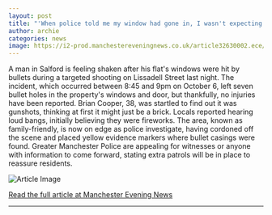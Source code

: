```yaml
---
layout: post
title: "'When police told me my window had gone in, I wasn't expecting what they showed me'"
author: archie
categories: news
image: https://i2-prod.manchestereveningnews.co.uk/article32630002.ece/ALTERNATES/s1200/0_IMG_6062jpeg.jpg
---
```

A man in Salford is feeling shaken after his flat's windows were hit by bullets during a targeted shooting on Lissadell Street last night. The incident, which occurred between 8:45 and 9pm on October 6, left seven bullet holes in the property's windows and door, but thankfully, no injuries have been reported. Brian Cooper, 38, was startled to find out it was gunshots, thinking at first it might just be a brick. Locals reported hearing loud bangs, initially believing they were fireworks. The area, known as family-friendly, is now on edge as police investigate, having cordoned off the scene and placed yellow evidence markers where bullet casings were found. Greater Manchester Police are appealing for witnesses or anyone with information to come forward, stating extra patrols will be in place to reassure residents.

![Article Image](https://i2-prod.manchestereveningnews.co.uk/article32630002.ece/ALTERNATES/s1200/0_IMG_6062jpeg.jpg)

[Read the full article at Manchester Evening News](https://www.manchestereveningnews.co.uk/news/greater-manchester-news/when-police-told-window-gone-32629527)

---
